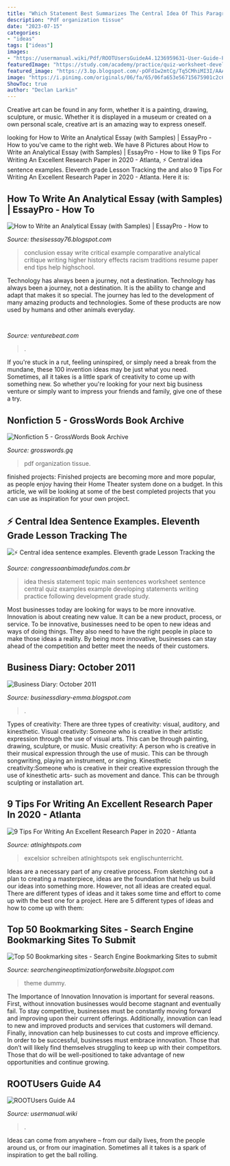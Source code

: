 ```yaml
---
title: "Which Statement Best Summarizes The Central Idea Of This Paragraph What Is The Point - How To Write An Analytical Essay (with Samples)"
description: "Pdf organization tissue"
date: "2023-07-15"
categories:
- "ideas"
tags: ["ideas"]
images:
- "https://usermanual.wiki/Pdf/ROOTUsersGuideA4.1236959631-User-Guide-Page-1.png"
featuredImage: "https://study.com/academy/practice/quiz-worksheet-developing-a-main-idea-thesis-statement-topic-sentences.jpg"
featured_image: "https://3.bp.blogspot.com/-pOFd1w2mtCg/Tq5CMhiMI3I/AAAAAAAAFFc/cs35jx3ZwYI/s1600/ecommerce_web_development.jpg"
image: "https://i.pinimg.com/originals/06/fa/65/06fa653e56715675901c2c69d1220798.jpg"
ShowToc: true
author: "Declan Larkin"
---
```



Creative art can be found in any form, whether it is a painting, drawing, sculpture, or music. Whether it is displayed in a museum or created on a own personal scale, creative art is an amazing way to express oneself.

	

		
looking for How to Write an Analytical Essay (with Samples) | EssayPro - How to you've came to the right web. We have 8 Pictures about How to Write an Analytical Essay (with Samples) | EssayPro - How to like 9 Tips For Writing An Excellent Research Paper in 2020 - Atlanta, ⚡ Central idea sentence examples. Eleventh grade Lesson Tracking the and also 9 Tips For Writing An Excellent Research Paper in 2020 - Atlanta. Here it is:
		
    
## How To Write An Analytical Essay (with Samples) | EssayPro - How To

<img loading=lazy src="https://i.pinimg.com/originals/06/fa/65/06fa653e56715675901c2c69d1220798.jpg" onerror="this.onerror=null;this.src='https://tse3.mm.bing.net/th?id=OIP.etmHT5GX1qTkR1LUfHyUxQHaFj&amp;pid=15.1';" alt="How to Write an Analytical Essay (with Samples) | EssayPro - How to">

_Source: thesisessay76.blogspot.com_

>conclusion essay write critical example comparative analytical critique writing higher history effects racism traditions resume paper end tips help highschool. 

	

Technology has always been a journey, not a destination.
Technology has always been a journey, not a destination. It is the ability to change and adapt that makes it so special. The journey has led to the development of many amazing products and technologies. Some of these products are now used by humans and other animals everyday.

    
## 

<img loading=lazy src="https://venturebeat.com/wp-content/uploads/2020/05/PME-iOS-v2-Join-Teams-Meeting-3.png?w=800" onerror="this.onerror=null;this.src='https://tse1.mm.bing.net/th?id=OIP.nb84xPLnVCtjD_VxKAnT5wHaEs&amp;pid=15.1';" alt="">

_Source: venturebeat.com_

>. 

	

If you're stuck in a rut, feeling uninspired, or simply need a break from the mundane, these 100 invention ideas may be just what you need. Sometimes, all it takes is a little spark of creativity to come up with something new. So whether you're looking for your next big business venture or simply want to impress your friends and family, give one of these a try.

    
## Nonfiction 5 - GrossWords Book Archive

<img loading=lazy src="https://images-na.ssl-images-amazon.com/images/I/41kqFA75stL._SX330_BO1%2c204%2c203%2c200_.jpg" onerror="this.onerror=null;this.src='https://tse2.mm.bing.net/th?id=OIP.ppcxqpkQO1zCFia8c9M0LwAAAA&amp;pid=15.1';" alt="Nonfiction 5 - GrossWords Book Archive">

_Source: grosswords.gq_

>pdf organization tissue. 

	

finished projects:
Finished projects are becoming more and more popular, as people enjoy having their Home Theater system done on a budget. In this article, we will be looking at some of the best completed projects that you can use as inspiration for your own project.

    
## ⚡ Central Idea Sentence Examples. Eleventh Grade Lesson Tracking The

<img loading=lazy src="https://study.com/academy/practice/quiz-worksheet-developing-a-main-idea-thesis-statement-topic-sentences.jpg" onerror="this.onerror=null;this.src='https://tse1.mm.bing.net/th?id=OIP.dlQQqmkwwUFFEmArS2WM2QHaHk&amp;pid=15.1';" alt="⚡ Central idea sentence examples. Eleventh grade Lesson Tracking the">

_Source: congressoanbimadefundos.com.br_

>idea thesis statement topic main sentences worksheet sentence central quiz examples example developing statements writing practice following development grade study. 

	

Most businesses today are looking for ways to be more innovative. Innovation is about creating new value. It can be a new product, process, or service. To be innovative, businesses need to be open to new ideas and ways of doing things. They also need to have the right people in place to make those ideas a reality. By being more innovative, businesses can stay ahead of the competition and better meet the needs of their customers.

    
## Business Diary: October 2011

<img loading=lazy src="https://3.bp.blogspot.com/-pOFd1w2mtCg/Tq5CMhiMI3I/AAAAAAAAFFc/cs35jx3ZwYI/s1600/ecommerce_web_development.jpg" onerror="this.onerror=null;this.src='https://tse3.mm.bing.net/th?id=OIP.8i9wPgiIIrXTMliltlU8_gAAAA&amp;pid=15.1';" alt="Business Diary: October 2011">

_Source: businessdiary-emma.blogspot.com_

>. 

	

Types of creativity: There are three types of creativity: visual, auditory, and kinesthetic.
Visual creativity: Someone who is creative in their artistic expression through the use of visual arts. This can be through painting, drawing, sculpture, or music. Music creativity: A person who is creative in their musical expression through the use of music. This can be through songwriting, playing an instrument, or singing. Kinesthetic creativity:Someone who is creative in their creative expression through the use of kinesthetic arts- such as movement and dance. This can be through sculpting or installation art.

    
## 9 Tips For Writing An Excellent Research Paper In 2020 - Atlanta

<img loading=lazy src="https://www.atlnightspots.com/wp-content/uploads/2020/07/Writing-An-Excellent-Research-Paper-3-768x483.jpg" onerror="this.onerror=null;this.src='https://tse3.mm.bing.net/th?id=OIP.5HAetatk4RHvTGGKdKQBLwHaEq&amp;pid=15.1';" alt="9 Tips For Writing An Excellent Research Paper in 2020 - Atlanta">

_Source: atlnightspots.com_

>excelsior schreiben atlnightspots sek englischunterricht. 

	

Ideas are a necessary part of any creative process. From sketching out a plan to creating a masterpiece, ideas are the foundation that help us build our ideas into something more. However, not all ideas are created equal. There are different types of ideas and it takes some time and effort to come up with the best one for a project. Here are 5 different types of ideas and how to come up with them: 

    
## Top 50 Bookmarking Sites - Search Engine Bookmarking Sites To Submit

<img loading=lazy src="https://4.bp.blogspot.com/_JUg9QsmKp5s/TORmhXG-xlI/AAAAAAAACCc/jvqsVnpQMIw/s000/feat3.jpg" onerror="this.onerror=null;this.src='https://tse4.mm.bing.net/th?id=OIP.BSJ63ZgFGLGjc-QToCI-mgHaB0&amp;pid=15.1';" alt="Top 50 Bookmarking sites - Search Engine Bookmarking Sites to submit">

_Source: searchengineoptimizationforwebsite.blogspot.com_

>theme dummy. 

	

The Importance of Innovation
Innovation is important for several reasons. First, without innovation businesses would become stagnant and eventually fail. To stay competitive, businesses must be constantly moving forward and improving upon their current offerings. Additionally, innovation can lead to new and improved products and services that customers will demand. Finally, innovation can help businesses to cut costs and improve efficiency.
In order to be successful, businesses must embrace innovation. Those that don’t will likely find themselves struggling to keep up with their competitors. Those that do will be well-positioned to take advantage of new opportunities and continue growing.

    
## ROOTUsers Guide A4

<img loading=lazy src="https://usermanual.wiki/Pdf/ROOTUsersGuideA4.1236959631-User-Guide-Page-1.png" onerror="this.onerror=null;this.src='https://tse4.mm.bing.net/th?id=OIP.NqpaBD5z9tVrSBUFX6ZqzwHaDZ&amp;pid=15.1';" alt="ROOTUsers Guide A4">

_Source: usermanual.wiki_

>. 

	

Ideas can come from anywhere – from our daily lives, from the people around us, or from our imagination. Sometimes all it takes is a spark of inspiration to get the ball rolling.


